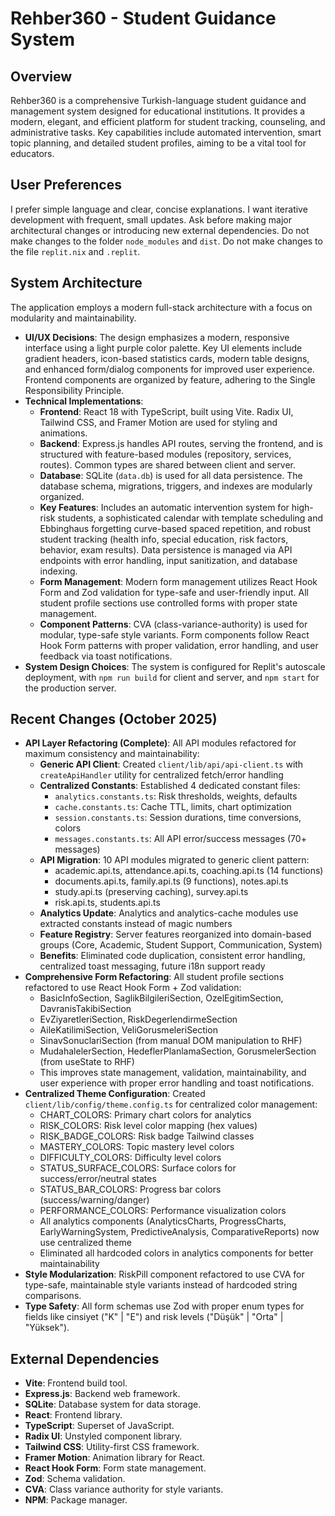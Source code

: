 # Rehber360 - Student Guidance System

## Overview
Rehber360 is a comprehensive Turkish-language student guidance and management system designed for educational institutions. It provides a modern, elegant, and efficient platform for student tracking, counseling, and administrative tasks. Key capabilities include automated intervention, smart topic planning, and detailed student profiles, aiming to be a vital tool for educators.

## User Preferences
I prefer simple language and clear, concise explanations. I want iterative development with frequent, small updates. Ask before making major architectural changes or introducing new external dependencies. Do not make changes to the folder `node_modules` and `dist`. Do not make changes to the file `replit.nix` and `.replit`.

## System Architecture
The application employs a modern full-stack architecture with a focus on modularity and maintainability.

- **UI/UX Decisions**: The design emphasizes a modern, responsive interface using a light purple color palette. Key UI elements include gradient headers, icon-based statistics cards, modern table designs, and enhanced form/dialog components for improved user experience. Frontend components are organized by feature, adhering to the Single Responsibility Principle.
- **Technical Implementations**:
    - **Frontend**: React 18 with TypeScript, built using Vite. Radix UI, Tailwind CSS, and Framer Motion are used for styling and animations.
    - **Backend**: Express.js handles API routes, serving the frontend, and is structured with feature-based modules (repository, services, routes). Common types are shared between client and server.
    - **Database**: SQLite (`data.db`) is used for all data persistence. The database schema, migrations, triggers, and indexes are modularly organized.
    - **Key Features**: Includes an automatic intervention system for high-risk students, a sophisticated calendar with template scheduling and Ebbinghaus forgetting curve-based spaced repetition, and robust student tracking (health info, special education, risk factors, behavior, exam results). Data persistence is managed via API endpoints with error handling, input sanitization, and database indexing.
    - **Form Management**: Modern form management utilizes React Hook Form and Zod validation for type-safe and user-friendly input. All student profile sections use controlled forms with proper state management.
    - **Component Patterns**: CVA (class-variance-authority) is used for modular, type-safe style variants. Form components follow React Hook Form patterns with proper validation, error handling, and user feedback via toast notifications.
- **System Design Choices**: The system is configured for Replit's autoscale deployment, with `npm run build` for client and server, and `npm start` for the production server.

## Recent Changes (October 2025)
- **API Layer Refactoring (Complete)**: All API modules refactored for maximum consistency and maintainability:
  - **Generic API Client**: Created `client/lib/api/api-client.ts` with `createApiHandler` utility for centralized fetch/error handling
  - **Centralized Constants**: Established 4 dedicated constant files:
    - `analytics.constants.ts`: Risk thresholds, weights, defaults
    - `cache.constants.ts`: Cache TTL, limits, chart optimization
    - `session.constants.ts`: Session durations, time conversions, colors
    - `messages.constants.ts`: All API error/success messages (70+ messages)
  - **API Migration**: 10 API modules migrated to generic client pattern:
    - academic.api.ts, attendance.api.ts, coaching.api.ts (14 functions)
    - documents.api.ts, family.api.ts (9 functions), notes.api.ts
    - study.api.ts (preserving caching), survey.api.ts
    - risk.api.ts, students.api.ts
  - **Analytics Update**: Analytics and analytics-cache modules use extracted constants instead of magic numbers
  - **Feature Registry**: Server features reorganized into domain-based groups (Core, Academic, Student Support, Communication, System)
  - **Benefits**: Eliminated code duplication, consistent error handling, centralized toast messaging, future i18n support ready
- **Comprehensive Form Refactoring**: All student profile sections refactored to use React Hook Form + Zod validation:
  - BasicInfoSection, SaglikBilgileriSection, OzelEgitimSection, DavranisTakibiSection
  - EvZiyaretleriSection, RiskDegerlendirmeSection
  - AileKatilimiSection, VeliGorusmeleriSection
  - SinavSonuclariSection (from manual DOM manipulation to RHF)
  - MudahalelerSection, HedeflerPlanlamaSection, GorusmelerSection (from useState to RHF)
  - This improves state management, validation, maintainability, and user experience with proper error handling and toast notifications.
- **Centralized Theme Configuration**: Created `client/lib/config/theme.config.ts` for centralized color management:
  - CHART_COLORS: Primary chart colors for analytics
  - RISK_COLORS: Risk level color mapping (hex values)
  - RISK_BADGE_COLORS: Risk badge Tailwind classes
  - MASTERY_COLORS: Topic mastery level colors
  - DIFFICULTY_COLORS: Difficulty level colors
  - STATUS_SURFACE_COLORS: Surface colors for success/error/neutral states
  - STATUS_BAR_COLORS: Progress bar colors (success/warning/danger)
  - PERFORMANCE_COLORS: Performance visualization colors
  - All analytics components (AnalyticsCharts, ProgressCharts, EarlyWarningSystem, PredictiveAnalysis, ComparativeReports) now use centralized theme
  - Eliminated all hardcoded colors in analytics components for better maintainability
- **Style Modularization**: RiskPill component refactored to use CVA for type-safe, maintainable style variants instead of hardcoded string comparisons.
- **Type Safety**: All form schemas use Zod with proper enum types for fields like cinsiyet ("K" | "E") and risk levels ("Düşük" | "Orta" | "Yüksek").

## External Dependencies
- **Vite**: Frontend build tool.
- **Express.js**: Backend web framework.
- **SQLite**: Database system for data storage.
- **React**: Frontend library.
- **TypeScript**: Superset of JavaScript.
- **Radix UI**: Unstyled component library.
- **Tailwind CSS**: Utility-first CSS framework.
- **Framer Motion**: Animation library for React.
- **React Hook Form**: Form state management.
- **Zod**: Schema validation.
- **CVA**: Class variance authority for style variants.
- **NPM**: Package manager.
